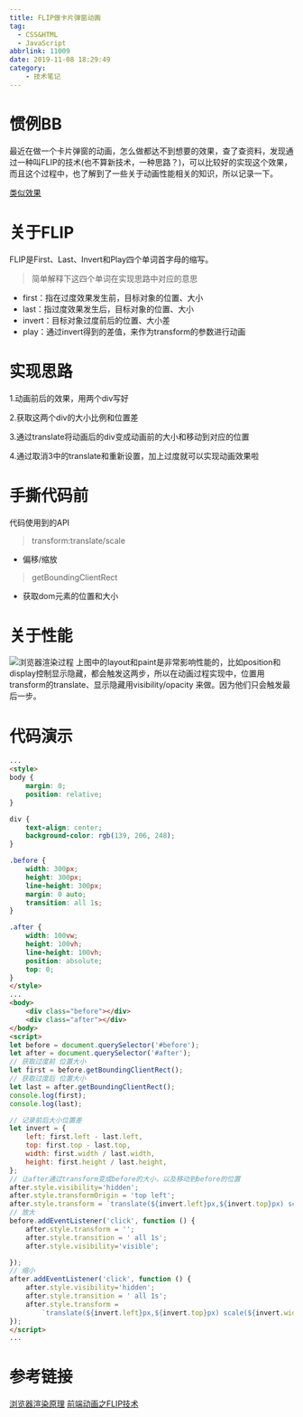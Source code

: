 ```yaml
---
title: FLIP做卡片弹窗动画
tag:
  - CSS&HTML
  - JavaScript
abbrlink: 11009
date: 2019-11-08 18:29:49
category:
    - 技术笔记
---
```


# 惯例BB
最近在做一个卡片弹窗的动画，怎么做都达不到想要的效果，查了查资料，发现通过一种叫FLIP的技术(也不算新技术，一种思路？)，可以比较好的实现这个效果，而且这个过程中，也了解到了一些关于动画性能相关的知识，所以记录一下。
<!-- more -->

[类似效果](https://user-gold-cdn.xitu.io/2019/4/27/16a5dfd7c4d0f639?imageslim)

# 关于FLIP
FLIP是First、Last、Invert和Play四个单词首字母的缩写。
>简单解释下这四个单词在实现思路中对应的意思
- first：指在过度效果发生前，目标对象的位置、大小
- last：指过度效果发生后，目标对象的位置、大小
- invert：目标对象过度前后的位置、大小差
- play：通过invert得到的差值，来作为transform的参数进行动画

# 实现思路
1.动画前后的效果，用两个div写好

2.获取这两个div的大小比例和位置差

3.通过translate将动画后的div变成动画前的大小和移动到对应的位置

4.通过取消3中的translate和重新设置，加上过度就可以实现动画效果啦


# 手撕代码前
代码使用到的API
>transform:translate/scale
- 偏移/缩放

>getBoundingClientRect
- 获取dom元素的位置和大小

# 关于性能
![浏览器渲染过程](/img/flip.png)
上图中的layout和paint是非常影响性能的，比如position和display控制显示隐藏，都会触发这两步，所以在动画过程实现中，位置用transform的translate、显示隐藏用visibility/opacity 来做。因为他们只会触发最后一步。

# 代码演示
```html
...
<style>
body {
    margin: 0;
    position: relative;
}

div {
    text-align: center;
    background-color: rgb(139, 206, 248);
}

.before {
    width: 300px;
    height: 300px;
    line-height: 300px;
    margin: 0 auto;
    transition: all 1s;
}

.after {
    width: 100vw;
    height: 100vh;
    line-height: 100vh;
    position: absolute;
    top: 0;
}
</style>
...
<body>
    <div class="before"></div>
    <div class="after"></div>
</body>
<script>
let before = document.querySelector('#before');
let after = document.querySelector('#after');
// 获取过度前 位置大小
let first = before.getBoundingClientRect();
// 获取过度后 位置大小
let last = after.getBoundingClientRect();
console.log(first);
console.log(last);

// 记录前后大小位置差
let invert = {
    left: first.left - last.left,
    top: first.top - last.top,
    width: first.width / last.width,
    height: first.height / last.height,
};
// 让after通过transform变成before的大小，以及移动到before的位置
after.style.visibility='hidden';
after.style.transformOrigin = 'top left';
after.style.transform = `translate(${invert.left}px,${invert.top}px) scale(${invert.width},${invert.height})`;
// 放大
before.addEventListener('click', function () {
    after.style.transform = '';
    after.style.transition = ' all 1s';
    after.style.visibility='visible';

});
// 缩小
after.addEventListener('click', function () {
    after.style.visibility='hidden';
    after.style.transition = ' all 1s';
    after.style.transform =
        `translate(${invert.left}px,${invert.top}px) scale(${invert.width},${invert.height})`;
});
</script>
...
```

# 参考链接
[浏览器渲染原理](https://segmentfault.com/a/1190000019713766#articleHeader5)
[前端动画之FLIP技术](https://juejin.im/post/5da689b76fb9a04e143dbebc)

